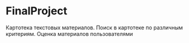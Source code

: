 # FinalProject
Картотека текстовых материалов. Поиск в картотеке по различным критериям. Оценка материалов пользователями
